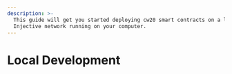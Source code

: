 ```yaml
---
description: >-
  This guide will get you started deploying cw20 smart contracts on a local
  Injective network running on your computer.
---
```


# Local Development

